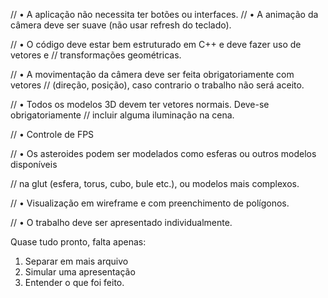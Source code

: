 // • A aplicação não necessita ter botões ou interfaces.
// • A animação da câmera deve ser suave (não usar refresh do teclado).

// • O código deve estar bem estruturado em C++ e deve fazer uso de vetores e
// transformações geométricas.

// • A movimentação da câmera deve ser feita obrigatoriamente com vetores
// (direção, posição), caso contrario o trabalho não será aceito.

// • Todos os modelos 3D devem ter vetores normais. Deve-se obrigatoriamente
// incluir alguma iluminação na cena.

// • Controle de FPS

// • Os asteroides podem ser modelados como esferas ou outros modelos disponíveis

// na glut (esfera, torus, cubo, bule etc.), ou modelos mais complexos.

// • Visualização em wireframe e com preenchimento de polígonos.

// • O trabalho deve ser apresentado individualmente.

Quase tudo pronto, falta apenas:
1. Separar em mais arquivo
2. Simular uma apresentação
3. Entender o que foi feito.